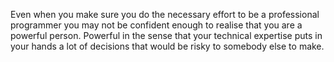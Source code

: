 Even when you make sure you do the necessary effort to be a professional
programmer you may not be confident enough to realise that you are a powerful
person. Powerful in the sense that your technical expertise puts in your hands a
lot of decisions that would be risky to somebody else to make.
